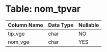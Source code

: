 # Table: nom_tpvar

| Column Name | Data Type | Nullable |
|-------------|-----------|----------|
| tip_vge | char | NO |
| nom_vge | char | YES |
